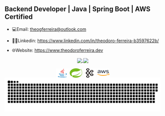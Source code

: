 ## Backend Developer | Java | Spring Boot | AWS Certified

- 💻Email: theogferreira@outlook.com

- 👨‍💻Linkedin: https://www.linkedin.com/in/theodoro-ferreira-b3597622b/

- 🌐Website: https://www.theodoroferreira.dev

<div align="center">
  <a href="https://github.com/theodoroferreira">
    <img height="165em" align="center" src="https://github-readme-stats.vercel.app/api?username=theodoroferreira&show_icons=true&theme=tokyonight&rank_icon=github"/>
  </a>
  <a href="https://github.com/theodoroferreira">
    <img height="165em" align="center" src="https://github-readme-stats.vercel.app/api/top-langs/?username=theodoroferreira&layout=donut&theme=tokyonight"/>
  </a>
</div>

<div style="display: inline_block; align-content: center;" align="center"><br>
  <img align="center" alt="Java" height="30" width="40" src="https://raw.githubusercontent.com/devicons/devicon/master/icons/java/java-original.svg">
  <img align="center" alt="Spring" height="30" width="40" src="https://raw.githubusercontent.com/devicons/devicon/master/icons/spring/spring-original.svg">
  <img align="center" alt="Kafka" height="30" width="40" src="https://raw.githubusercontent.com/devicons/devicon/master/icons/apachekafka/apachekafka-original.svg">
  <img align="center" alt="AWS" height="30" width="40" src="https://raw.githubusercontent.com/devicons/devicon/master/icons/amazonwebservices/amazonwebservices-original-wordmark.svg">
</div>

<picture>
  <source media="(prefers-color-scheme: dark)" srcset="https://raw.githubusercontent.com/theodoroferreira/theodoroferreira/output/github-contribution-grid-snake-dark.svg">
  <source media="(prefers-color-scheme: light)" srcset="https://raw.githubusercontent.com/theodoroferreira/theodoroferreira/output/github-contribution-grid-snake.svg">
  <img alt="github contribution grid snake animation" src="https://raw.githubusercontent.com/theodoroferreira/theodoroferreira/output/github-contribution-grid-snake.svg">
</picture>
